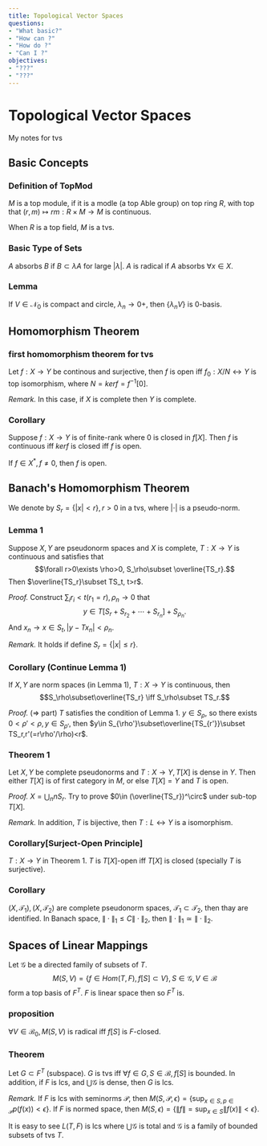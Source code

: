 ```yaml
---
title: Topological Vector Spaces
questions:
- "What basic?"
- "How can ?"
- "How do ?"
- "Can I ?"
objectives:
- "???"
- "???"
---
```


# Topological Vector Spaces
My notes for tvs

## Basic Concepts

### Definition of TopMod
$M$ is a top module, if it is a modle (a top Able group) on top ring $R$, with top that
$(r,m)\mapsto rm:R\times M\to M$ is continuous.

When $R$ is a top field, $M$ is a tvs.


### Basic Type of Sets
$A$ absorbs $B$ if $B\subset\lambda A$ for large $|\lambda|$. $A$ is radical if $A$ absorbs $\forall x\in X$.

### Lemma
If $V\in\mathcal{N}_0$ is compact and circle, $\lambda_n\to0+$, then $\{\lambda_nV\}$ is 0-basis.

## Homomorphism Theorem

### first homomorphism theorem for tvs
Let $f:X\to Y$ be continous and surjective, then $f$ is open iff $f_0:X/N\leftrightarrow Y$ is top isomorphism, where $N=ker f=f^{-1}[0]$.

*Remark.* In this case, if $X$ is complete then $Y$ is complete.

### Corollary
Suppose $f: X\to Y$ is of finite-rank where $0$ is closed in $f[X]$. Then $f$ is continuous iff $ker f$ is closed iff $f$ is open.

If $f\in X^*,f\neq 0$, then $f$ is open.

## Banach's Homomorphism Theorem

We denote by $S_r=\{|x|<r\},r>0$ in a tvs, where $|\cdot|$ is a pseudo-norm.

### Lemma 1
Suppose $X,Y$ are pseudonorm spaces and $X$ is complete, $T:X\to Y$ is continuous and satisfies that
$$\forall r>0\exists \rho>0, S_\rho\subset \overline{TS_r}.$$
Then $\overline{TS_r}\subset TS_t, t>r$.


*Proof.* Construct $\sum_ir_i<t(r_1=r),\rho_n\to0$ that
$$y\in T[S_r+S_{r_2}+\cdots+S_{r_n}]+S_{\rho_n}.$$ And $x_n\to x\in S_t, |y-Tx_n|<\rho_n$.

*Remark.* It holds if define $S_r=\{|x|\leq r\}$.

### Corollary (Continue Lemma 1)
If $X, Y$ are norm spaces (in Lemma 1), $T:X\to Y$ is continuous, then
$$S_\rho\subset\overline{TS_r} \iff S_\rho\subset TS_r.$$

*Proof.* (=> part) $T$ satisfies the condition of Lemma 1. $y\in S_\rho$, so there exists $0<\rho'<\rho, y\in S_{\rho'}$, then $y\in S_{\rho'}\subset\overline{TS_{r'}}\subset TS_r,r'(=r\rho'/\rho)<r$.

### Theorem 1
Let $X,Y$ be complete pseudonorms and $T:X\to Y, T[X]$ is dense in $Y$. Then either $T[X]$ is of first category in $M$, or else $T[X]=Y$ and $T$ is open.

*Proof.* $X=\bigcup_nnS_r$. Try to prove $0\in (\overline{TS_r})^\circ$ under sub-top $T[X]$.

*Remark.*
In addition, $T$ is bijective, then $T:L\leftrightarrow Y$ is a isomorphism.

### Corollary[Surject-Open Principle]
$T:X\to Y$ in Theorem 1. $T$ is $T[X]$-open iff $T[X]$ is closed (specially $T$ is surjective).

### Corollary
$(X,\mathcal{T}_1),(X,\mathcal{T}_2)$ are complete pseudonorm spaces, $\mathcal{T}_1\subset \mathcal{T}_2$, then thay are identified.
In Banach space, $\|\cdot\|_1\leq C \|\cdot\|_2$, then $\|\cdot\|_1\simeq\|\cdot\|_2$.


## Spaces of Linear Mappings
Let $\mathcal{G}$ be a directed family of subsets of $T$.
$$M(S,V)=\{f\in Hom(T,F), f[S]\subset V\},S\in\mathcal{G}, V\in\mathcal{B}$$ form a top basis of $F^T$. $F$ is linear space then so $F^T$ is.

### proposition
$\forall V\in\mathcal{B}_0, M(S,V)$ is radical iff $f[S]$ is $F$-closed.

### Theorem
Let $G\subset F^T$ (subspace). $G$ is tvs iff $\forall f\in G,S\in\mathcal{B}, f[S]$ is bounded. In addition, if $F$ is lcs, and $\bigcup\mathcal{G}$ is dense, then $G$ is lcs.

*Remark.*
If $F$ is lcs with seminorms $\mathcal{P}$, then $M(S,\mathcal{P},\epsilon)=\{\sup_{x\in S,p\in \mathcal{P}}p(f(x))<\epsilon\}$. If $F$ is normed space, then $M(S,\epsilon)=\{\|f\|=\sup_{x\in S}\|f(x)\|<\epsilon\}$.

It is easy to see $L(T,F)$ is lcs where $\bigcup\mathcal{G}$ is total and $\mathcal{G}$ is a family of bounded subsets of tvs $T$.
